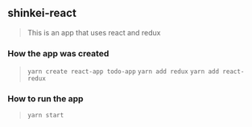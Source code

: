 ## shinkei-react
> This is an app that uses react and redux

### How the app was created
> ```yarn create react-app todo-app```
```yarn add redux```
```yarn add react-redux```

### How to run the app
> ```yarn start```